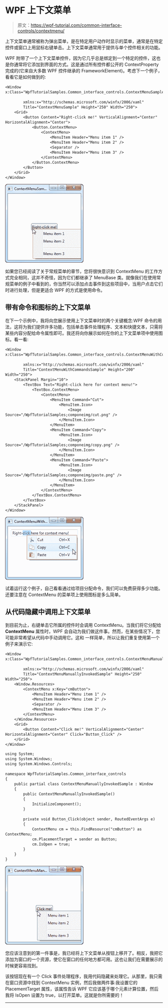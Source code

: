 # WPF 上下文菜单

> 原文：<https://wpf-tutorial.com/common-interface-controls/contextmenu/>

上下文菜单通常被称为弹出菜单，是在特定用户动作时显示的菜单，通常是在特定控件或窗口上用鼠标右键单击。上下文菜单通常用于提供与单个控件相关的功能。

WPF 附带了一个上下文菜单控件，因为它几乎总是绑定到一个特定的控件，这也是你通常将它添加到界面的方式。这是通过所有控件都公开的 ContextProperty 完成的(它来自大多数 WPF 控件继承的 FrameworkElement)。考虑下一个例子，看看它是如何做到的:

```
<Window x:Class="WpfTutorialSamples.Common_interface_controls.ContextMenuSample"

        xmlns:x="http://schemas.microsoft.com/winfx/2006/xaml"
        Title="ContextMenuSample" Height="250" Width="250">
    <Grid>
        <Button Content="Right-click me!" VerticalAlignment="Center" HorizontalAlignment="Center">
            <Button.ContextMenu>
                <ContextMenu>
                    <MenuItem Header="Menu item 1" />
                    <MenuItem Header="Menu item 2" />
                    <Separator />
                    <MenuItem Header="Menu item 3" />
                </ContextMenu>
            </Button.ContextMenu>
        </Button>
    </Grid>
</Window>
```

![](img/cb30580d519b577b5d8365cde8cf284a.png "A simple ContextMenu example")

如果您已经阅读了关于常规菜单的章节，您将很快意识到 ContextMenu 的工作方式完全相同，这并不奇怪，因为它们都继承了 MenuBase 类。就像我们在使用常规菜单的例子中看到的，你当然可以添加点击事件到这些项目中，当用户点击它们时进行处理，但是更适合 WPF 的方式是使用命令。

## 带有命令和图标的上下文菜单

<input type="hidden" name="IL_IN_ARTICLE">

在下一个示例中，我将向您展示使用上下文菜单时的两个关键概念:WPF 命令的用法，这将为我们提供许多功能，包括单击事件处理程序、文本和快捷文本，只需将某些内容分配给命令属性即可。我还将向你展示如何在你的上下文菜单项中使用图标。看一看:

```
<Window x:Class="WpfTutorialSamples.Common_interface_controls.ContextMenuWithCommandsSample"

        xmlns:x="http://schemas.microsoft.com/winfx/2006/xaml"
        Title="ContextMenuWithCommandsSample" Height="200" Width="250">
    <StackPanel Margin="10">
        <TextBox Text="Right-click here for context menu!">
            <TextBox.ContextMenu>
                <ContextMenu>
                    <MenuItem Command="Cut">
                        <MenuItem.Icon>
                            <Image Source="/WpfTutorialSamples;componeimg/cut.png" />
                        </MenuItem.Icon>
                    </MenuItem>
                    <MenuItem Command="Copy">
                        <MenuItem.Icon>
                            <Image Source="/WpfTutorialSamples;componeimg/copy.png" />
                        </MenuItem.Icon>
                    </MenuItem>
                    <MenuItem Command="Paste">
                        <MenuItem.Icon>
                            <Image Source="/WpfTutorialSamples;componeimg/paste.png" />
                        </MenuItem.Icon>
                    </MenuItem>
                </ContextMenu>
            </TextBox.ContextMenu>
        </TextBox>
    </StackPanel>
</Window>
```

![](img/2ef2b29e9828e19b690b1332cdd477a4.png "A ContextMenu with commands and icons")

试着运行这个例子，自己看看通过给项目分配命令，我们可以免费获得多少功能。还要注意在 ContextMenu 的菜单项上使用图标是多么简单。

## 从代码隐藏中调用上下文菜单

到目前为止，右键单击它所属的控件时会调用 ContextMenu。当我们将它分配给 **ContextMenu** 属性时，WPF 会自动为我们做这件事。然而，在某些情况下，您可能非常希望从代码中手动调用它。这和 一样简单，所以让我们重复使用第一个例子来演示它:

```
<Window x:Class="WpfTutorialSamples.Common_interface_controls.ContextMenuManuallyInvokedSample"

        xmlns:x="http://schemas.microsoft.com/winfx/2006/xaml"
        Title="ContextMenuManuallyInvokedSample" Height="250" Width="250">
    <Window.Resources>
        <ContextMenu x:Key="cmButton">
            <MenuItem Header="Menu item 1" />
            <MenuItem Header="Menu item 2" />
            <Separator />
            <MenuItem Header="Menu item 3" />
        </ContextMenu>
    </Window.Resources>
    <Grid>
        <Button Content="Click me!" VerticalAlignment="Center" HorizontalAlignment="Center" Click="Button_Click" />
    </Grid>
</Window>
```

```
using System;
using System.Windows;
using System.Windows.Controls;

namespace WpfTutorialSamples.Common_interface_controls
{
	public partial class ContextMenuManuallyInvokedSample : Window
	{
		public ContextMenuManuallyInvokedSample()
		{
			InitializeComponent();
		}

		private void Button_Click(object sender, RoutedEventArgs e)
		{
			ContextMenu cm = this.FindResource("cmButton") as ContextMenu;
			cm.PlacementTarget = sender as Button;
			cm.IsOpen = true;
		}
	}
}
```

![](img/2ee4262da4b99d1c09d14703c18eb48a.png "A manually invoked ContextMenu")

您应该注意到的第一件事是，我已经将上下文菜单从按钮上移开了。相反，我把它添加为窗口的一个资源，使它在窗口的任何地方都可用。这也让我们在需要展示的时候更容易找到。

该按钮现在有一个 Click 事件处理程序，我用代码隐藏来处理它。从那里，我只需在窗口资源中找到 ContextMenu 实例，然后我做两件事:我设置它的 PlacementTarget 属性，该属性告诉 WPF 它应该基于哪个元素计算位置，然后我将 IsOpen 设置为 true，以打开菜单。这就是你所需要的！

* * *